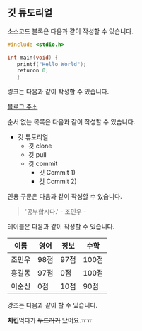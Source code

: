 ## 깃 튜토리얼

소스코드 블록은 다음과 같이 작성할 수 있습니다. 

```c
#include <stdio.h>

int main(void) {
   printf("Hello World");
   returon 0;
   }
   ```
   
링크는 다음과 같이 작성할 수 있습니다.

[블로그 주소](https://blog.naver.com/ndb796)

순서 없는 목록은 다음과 같이 작성할 수 있습니다.

* 깃 튜토리얼
  * 깃 clone
  * 깃 pull 
  * 깃 commit
     * 깃 Commit 1)
     * 깃 Commit 2)
     
 인용 구문은 다음과 같이 작성할 수 있습니다.
 > '공부합시다.' - 조민우 - 
 
 테이블은 다음과 같이 작성할 수 있습니다. 
 
 이름|영어|정보|수학
 ---|---|---|---|
 조민우|98점|97점|100점|
 홍길동|97점|0점|100점|
 이순신|0점|10점|90점|
 
 강조는 다음과 같이 할 수 있습니다.
 
 **치킨**먹다가 ~~두드러기~~ 났어요.ㅠㅠ
